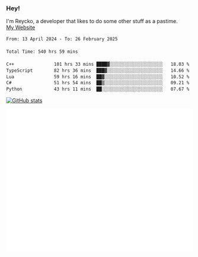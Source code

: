 ### Hey!
I'm Reycko, a developer that likes to do some other stuff as a pastime.  
[My Website](https://reycko.root.sx)

<!--START_SECTION:wakasection-->

```txt
From: 13 April 2024 - To: 26 February 2025

Total Time: 540 hrs 59 mins

C++               101 hrs 33 mins ████▓░░░░░░░░░░░░░░░░░░░░   18.03 %
TypeScript        82 hrs 36 mins  ███▓░░░░░░░░░░░░░░░░░░░░░   14.66 %
Lua               59 hrs 16 mins  ██▓░░░░░░░░░░░░░░░░░░░░░░   10.52 %
C#                51 hrs 54 mins  ██▒░░░░░░░░░░░░░░░░░░░░░░   09.21 %
Python            43 hrs 11 mins  ██░░░░░░░░░░░░░░░░░░░░░░░   07.67 %
```

<!--END_SECTION:wakasection-->

[![GitHub stats](https://github-readme-stats.vercel.app/api?username=Reycko&show_icons=true&theme=dark&hide_title=true&count_private=true)](https://github.com/anuraghazra/github-readme-stats)

![Metrics](/github-metrics.svg)
